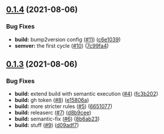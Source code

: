 ## [0.1.4](https://github.com/EncyclopediaGalactica/semantic-release-test/compare/0.1.3...0.1.4) (2021-08-06)


### Bug Fixes

* **build:** bump2version config ([#11](https://github.com/EncyclopediaGalactica/semantic-release-test/issues/11)) ([c6e1039](https://github.com/EncyclopediaGalactica/semantic-release-test/commit/c6e10392426a95ed29e3c2d531afbbd926a62f65))
* **semver:** the first cycle ([#10](https://github.com/EncyclopediaGalactica/semantic-release-test/issues/10)) ([7c99fa4](https://github.com/EncyclopediaGalactica/semantic-release-test/commit/7c99fa4633d8409298958d0d19954b6a3c8b4a46))

## [0.1.3](https://github.com/EncyclopediaGalactica/semantic-release-test/compare/v0.1.2...0.1.3) (2021-08-06)


### Bug Fixes

* **build:** extend build with semantic execution ([#4](https://github.com/EncyclopediaGalactica/semantic-release-test/issues/4)) ([fc3b202](https://github.com/EncyclopediaGalactica/semantic-release-test/commit/fc3b202817011a3405a0173dbb60e01848032263))
* **build:** gh token ([#8](https://github.com/EncyclopediaGalactica/semantic-release-test/issues/8)) ([e15806a](https://github.com/EncyclopediaGalactica/semantic-release-test/commit/e15806ad9aed33b7067edbffbb263a239bf6d292))
* **build:** more stricter rules ([#5](https://github.com/EncyclopediaGalactica/semantic-release-test/issues/5)) ([6651077](https://github.com/EncyclopediaGalactica/semantic-release-test/commit/6651077e8eccf3ac622a519aef3def886a5b8f30))
* **build:** releaserc ([#7](https://github.com/EncyclopediaGalactica/semantic-release-test/issues/7)) ([d8b9cee](https://github.com/EncyclopediaGalactica/semantic-release-test/commit/d8b9cee9aebc66c3e6cb9050dd8163422cd9cbe0))
* **build:** semantic-fix ([#6](https://github.com/EncyclopediaGalactica/semantic-release-test/issues/6)) ([8b6ab23](https://github.com/EncyclopediaGalactica/semantic-release-test/commit/8b6ab23b9800d2451fb88bd766c6a979a8b2c558))
* **build:** stuff ([#9](https://github.com/EncyclopediaGalactica/semantic-release-test/issues/9)) ([d09adf7](https://github.com/EncyclopediaGalactica/semantic-release-test/commit/d09adf71241d0847ea0db5843f2cb7663d89d3ea))
